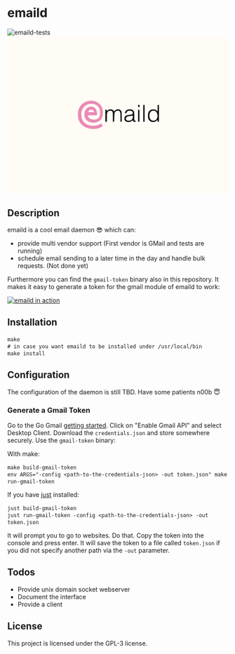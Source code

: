 # emaild

![emaild-tests](https://github.com/4thel00z/emaild/workflows/Test/badge.svg)
![emaild-logo](https://github.com/4thel00z/emaild/raw/assets/logo.svg)

## Description

emaild is a cool email daemon 😎 which can:

- provide multi vendor support (First vendor is GMail and tests are running)
- schedule email sending to a later time in the day and handle bulk requests. (Not done yet)

Furthermore you can find the `gmail-token` binary also in this repository.
It makes it easy to generate a token for the gmail module of emaild to work:

[![emaild in action](https://asciinema.org/a/WEMHnuuj7yXHf7pHEsNOt8gEB.svg)](https://asciinema.org/a/WEMHnuuj7yXHf7pHEsNOt8gEB)

## Installation

```
make
# in case you want emaild to be installed under /usr/local/bin
make install
```

## Configuration

The configuration of the daemon is still TBD. Have some patients n00b 😇

### Generate a Gmail Token

Go to the Go Gmail [getting started](https://developers.google.com/gmail/api/quickstart/go).
Click on "Enable Gmail API" and select Desktop Client.
Download the `credentials.json` and store somewhere securely.
Use the `gmail-token` binary:

With make:
```
make build-gmail-token
env ARGS="-config <path-to-the-credentials-json> -out token.json" make run-gmail-token 
```

If you have [just](https://github.com/casey/just) installed:
```
just build-gmail-token
just run-gmail-token -config <path-to-the-credentials-json> -out token.json
```

It will prompt you to go to websites. Do that. Copy the token into the console and press enter.
It will save the token to a file called `token.json` if you did not specify another path via the `-out` parameter.


## Todos

- Provide unix domain socket webserver
- Document the interface
- Provide a client

## License

This project is licensed under the GPL-3 license.
